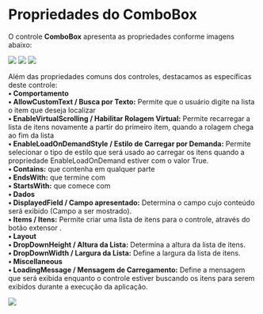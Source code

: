 # Propriedades do ComboBox

O controle **ComboBox** apresenta as propriedades conforme imagens abaixo:

![](http://www.gvinci.com.br/manual/combobox_1.zoom80.png)   ![](http://www.gvinci.com.br/manual/combobox_2.zoom80.png)   ![](http://www.gvinci.com.br/manual/combobox_3.zoom80.png)

Além das propriedades comuns dos controles, destacamos as específicas deste controle:  
**• Comportamento**  
    **• AllowCustomText / Busca por Texto:** Permite que o usuário digite na lista o item que deseja localizar  
    **• EnableVirtualScrolling / Habilitar Rolagem Virtual:** Permite recarregar a lista de itens novamente a partir do primeiro item, quando a rolagem chega ao fim da lista  
    **• EnableLoadOnDemandStyle / Estilo de Carregar por Demanda:** Permite selecionar o tipo de estilo que será usado ao carregar os itens quando a propriedade EnableLoadOnDemand estiver com o valor True.  
          **• Contains:** que contenha em qualquer parte  
          **• EndsWith:** que termine com  
          **• StartsWith:** que comece com  
**• Dados**  
    **• DisplayedField / Campo apresentado:** Determina o campo cujo conteúdo será exibido \(Campo a ser mostrado\).  
    **• Items / Itens:** Permite criar uma lista de itens para o controle, através do botão extensor .  
**• Layout**  
    **• DropDownHeight / Altura da Lista:** Determina a altura da lista de itens.  
    **• DropDownWidth / Largura da Lista:** Define a largura da lista de itens.  
**• Miscellaneous**  
     **• LoadingMessage / Mensagem de Carregamento:** Define a mensagem que será exibida enquanto o controle estiver buscando os itens para serem exibidos durante a execução da aplicação.

![](http://www.gvinci.com.br/manual/mensagemcombo.png)


